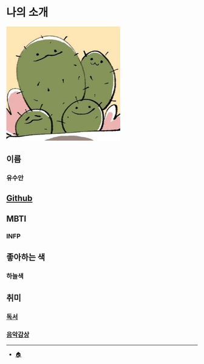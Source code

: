 # 나의 소개

<img width="300px" height="300px" src="../img/hitto.jpg">  

## 이름 
### 유수안

## [Github](https://github.com/skynarae)

## MBTI
### INFP

## 좋아하는 색 
### 하늘색

## 취미 
### [독서](../hobbies/reading.jpeg)
### [음악감상](../hobbies/music.jpg)

---
- [🏠](../README.md)